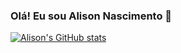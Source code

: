 ### Olá! Eu sou Alison Nascimento 👋

[![Alison's GitHub stats](https://github-readme-stats.vercel.app/api?username=alisoncruz&theme=nord)](https://github.com/alisoncruz/github-readme-stats)
